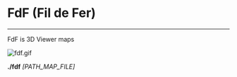 # FdF (Fil de Fer) #
***
FdF	is 3D Viewer maps

![fdf.gif](/img/fdf.gif)

**./fdf** *[PATH_MAP_FILE]*